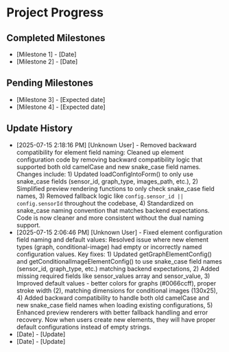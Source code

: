 # Project Progress

## Completed Milestones
- [Milestone 1] - [Date]
- [Milestone 2] - [Date]

## Pending Milestones
- [Milestone 3] - [Expected date]
- [Milestone 4] - [Expected date]

## Update History

- [2025-07-15 2:18:16 PM] [Unknown User] - Removed backward compatibility for element field naming: Cleaned up element configuration code by removing backward compatibility logic that supported both old camelCase and new snake_case field names. Changes include: 1) Updated loadConfigIntoForm() to only use snake_case fields (sensor_id, graph_type, images_path, etc.), 2) Simplified preview rendering functions to only check snake_case field names, 3) Removed fallback logic like `config.sensor_id || config.sensorId` throughout the codebase, 4) Standardized on snake_case naming convention that matches backend expectations. Code is now cleaner and more consistent without the dual naming support.
- [2025-07-15 2:06:46 PM] [Unknown User] - Fixed element configuration field naming and default values: Resolved issue where new element types (graph, conditional-image) had empty or incorrectly named configuration values. Key fixes: 1) Updated getGraphElementConfig() and getConditionalImageElementConfig() to use snake_case field names (sensor_id, graph_type, etc.) matching backend expectations, 2) Added missing required fields like sensor_values array and sensor_value, 3) Improved default values - better colors for graphs (#0066ccff), proper stroke width (2), matching dimensions for conditional images (130x25), 4) Added backward compatibility to handle both old camelCase and new snake_case field names when loading existing configurations, 5) Enhanced preview renderers with better fallback handling and error recovery. Now when users create new elements, they will have proper default configurations instead of empty strings.
- [Date] - [Update]
- [Date] - [Update]
